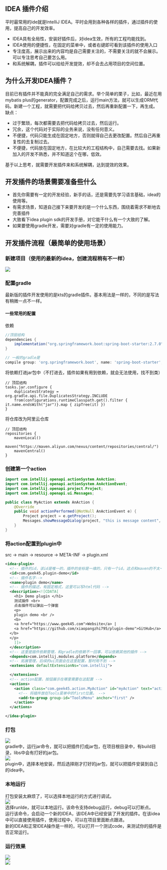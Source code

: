 <a name="sfbKL"></a>
## IDEA 插件介绍
平时最常用的ide就是IntelliJ IDEA。平时会用到各种各样的插件，通过插件的使用，提高自己的开发效率。

- IDEA具有全局性，安装好插件后，对idea生效，所有的工程均能找到。
- IDEA使用的便捷性，在固定的菜单中，或者右键即可看到该插件的使用入口
- 专注度高，展示出来的内容均是自己需要关注的，不需要关注的就不会展示。可以专注思考自己要怎么用。
- 和系统解耦，插件可以给给开发提效，却不会去占用项目的空间位置。
<a name="mChnx"></a>
## 为什么开发IDEA插件？
目前已有插件并不能真的完全满足自己的需求。举个简单的栗子，比如，最近在用mybatis plus的generator，配置完成之后，运行main方法，就可以生成ORM代码。新建一个工程，就需要把代码给拷贝过去，然后再重新配置一下，再生成。<br />缺点：

- 过于繁琐，每次都需要去把代码给拷贝过去，然后运行。
- 冗余，这个代码对于实际的业务来说，没有任何意义。
- 不便捷，代码只能生成在固定地方，否则就得自己去更改配置。然后自己再重复性的去复制过去。
- 不便捷，代码放在固定地方，在比较大的工程结构中，自己需要去找。如果新加入的开发不熟悉，并不知道这个在哪，低效。

基于以上思考，就需要开发插件来和系统解耦，达到提效的效果。
<a name="CrA6n"></a>
## 开发插件的场景需要准备些什么

- 首先你需要有一定的开发经验，新手的话，还是需要先学习语言基础，idea的使用等。
- 有需求场景，知道自己接下来要开发的是一个什么东西，围绕着需求不断地去完善插件
- 大致看下idea plugin sdk的开发手册，对它能干什么有一个大致的了解。
- 如果要使用gradle开发，需要对gradle有一定的使用能力。
<a name="CWgQo"></a>
## 开发插件流程（最简单的使用场景）
<a name="LuuAe"></a>
### 新建项目（使用的最新的idea，创建流程稍有不一样）
![](https://cdn.nlark.com/yuque/0/2023/png/396745/1693877793340-1c7fe9b4-3c76-49e4-9d29-c0f8666a1da8.png#averageHue=%233f4144&clientId=ua550ef7a-3b30-4&from=paste&id=u06198273&originHeight=749&originWidth=1080&originalType=url&ratio=2.5&rotation=0&showTitle=false&status=done&style=none&taskId=ua231ba62-d0bf-4060-8eb4-104c4f5b1d5&title=)
<a name="YR8vs"></a>
### 配置gradle
最新版的插件开发使用的是kts的gradle插件。基本用法是一样的，不同的是写法有稍微一点不一样。
<a name="fyC3K"></a>
#### 一些常用的配置
依赖
```groovy
//顶层结构
dependencies {
    implementation("org.springframework.boot:spring-boot-starter:2.7.0")
}

// 一般的gradle是 
compile group: 'org.springframework.boot', name: 'spring-boot-starter', version: '2.7.0'
```
将依赖打进jar包中（不打进去，插件如果有用到依赖，就会无法使用，找不到类）
```
// 顶层结构
tasks.jar.configure {
    duplicatesStrategy = org.gradle.api.file.DuplicatesStrategy.INCLUDE
    from(configurations.runtimeClasspath.get().filter { it.name.endsWith("jar")}.map { zipTree(it) })
}
```
将仓库改为阿里云仓库
```
// 顶层结构
repositories {
    mavenLocal()
    maven("https://maven.aliyun.com/nexus/content/repositories/central/")
    mavenCentral()
}
```
<a name="BcQWN"></a>
### 创建第一个action
```java
import com.intellij.openapi.actionSystem.AnAction;
import com.intellij.openapi.actionSystem.AnActionEvent;
import com.intellij.openapi.project.Project;
import com.intellij.openapi.ui.Messages;

public class MyAction extends AnAction {
    @Override
    public void actionPerformed(@NotNull AnActionEvent e) {
        Project project = e.getProject();
        Messages.showMessageDialog(project, "this is message content", "this message title", Messages.getInformationIcon());
    }
}
```
<a name="rkrdq"></a>
### 将action配置到plugin中
src -> main -> resource -> META-INF -> plugin.xml
```xml
<idea-plugin>
  <!-- 插件的id，该id是唯一的，插件的坐标是一维的，只有一个id。这点和maven的不太一样，maven的是二维坐标 -->
  <id>com.geek45.plugin-demo</id>
  <!-- 插件名字-->
  <name>plugin demo</name>
  <!-- 插件的描述，有固定格式，这里可以写html代码 -->
  <description><![CDATA[
    <h1> Demo plugin </h1>
    测试插件 <br>
    点击插件可以弹出一个弹窗
    <p>
    plugin demo <br />
    <b>
    <a href="https://www.geek45.com">Website</a> |
    <a href="https://github.com/xiaopangzhi795/plugin-demo">GitHub</a> |
  </b>
  </p>
    ]]>
  </description>
  <!-- 这里是插件依赖管理，和gradle的依赖不一回事，可以依赖其他的插件 -->
  <depends>com.intellij.modules.platform</depends>
  <!-- 拓展管理，后续的ui页面会在这里配置，暂时用不到 -->
  <extensions defaultExtensionNs="com.intellij">

  </extensions>
  <!-- action配置，按钮展示在哪里需要在这配置 -->
  <actions>
    <action class="com.geek45.action.MyAction" id="myAction" text="action" description="this is action demo" >
      <!-- 将插件放在Tools菜单中的first位置。 -->
      <add-to-group group-id="ToolsMenu" anchor="first" />
    </action>
  </actions>

</idea-plugin>
```
<a name="mGcn9"></a>
### 打包
![](https://cdn.nlark.com/yuque/0/2023/png/396745/1693877793375-c95b9f1a-1aaf-4874-a08b-9edcbd6ae315.png#averageHue=%233f4248&clientId=ua550ef7a-3b30-4&from=paste&id=u2e4ec321&originHeight=646&originWidth=432&originalType=url&ratio=2.5&rotation=0&showTitle=false&status=done&style=none&taskId=u669ba316-3c87-42ce-a490-e4db3fb73cd&title=)<br />gradle中，运行jar命令，就可以把插件打成jar包，在项目根目录中，有build目录，libs中会有打好的jar包。<br />![](https://cdn.nlark.com/yuque/0/2023/png/396745/1693877793321-adc444ed-c18c-42f9-8318-298fbb85a132.png#averageHue=%233b3e44&clientId=ua550ef7a-3b30-4&from=paste&id=u6a441eb8&originHeight=503&originWidth=973&originalType=url&ratio=2.5&rotation=0&showTitle=false&status=done&style=none&taskId=ubd1e71a8-900b-44be-949a-8a5db7b2b46&title=)<br />plugin中，选择本地安装，然后选择刚才打好的jar包，就可以把插件安装到自己的idea中。
<a name="nBJO7"></a>
### 本地运行
打包安装太麻烦了，可以选择本地运行的方式进行调试。<br />![](https://cdn.nlark.com/yuque/0/2023/png/396745/1693877793324-4fe5724a-cbfb-48a8-abfa-36f07bdee2cf.png#averageHue=%23404349&clientId=ua550ef7a-3b30-4&from=paste&id=u5c11caa4&originHeight=598&originWidth=437&originalType=url&ratio=2.5&rotation=0&showTitle=false&status=done&style=none&taskId=ud8eee5f8-19f0-4e57-8b13-b921e0ead37&title=)<br />选择runIde，就可以本地运行。该命令支持debug运行，debug可以打断点。<br />运行该命令，会启动一个新的IDEA，该IDEA中已经安装了开发的插件。在该idea中可以直接使用插件，使用过程中，可以在项目里面断点跟进。<br />新的IDEA和正常IDEA操作是一样的，可以打开一个测试code，来测试你的插件是否正常运行。
<a name="TPqEQ"></a>
### 运行效果
![](https://cdn.nlark.com/yuque/0/2023/png/396745/1693877793335-8002d991-febf-4831-9e1c-a1c7e12e8035.png#averageHue=%2331392d&clientId=ua550ef7a-3b30-4&from=paste&id=u6708735c&originHeight=953&originWidth=1080&originalType=url&ratio=2.5&rotation=0&showTitle=false&status=done&style=none&taskId=uc7369e84-9192-481b-9475-437211c5fdf&title=)<br />![](https://cdn.nlark.com/yuque/0/2023/png/396745/1693877793861-1ceec1ec-040d-4624-817c-c6d95bef7080.png#averageHue=%23303436&clientId=ua550ef7a-3b30-4&from=paste&id=u729a68a7&originHeight=414&originWidth=1060&originalType=url&ratio=2.5&rotation=0&showTitle=false&status=done&style=none&taskId=u3d153d02-aaf0-40c3-8cfa-520e0ced503&title=)
